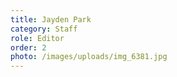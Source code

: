 ```yaml
---
title: Jayden Park
category: Staff
role: Editor
order: 2
photo: /images/uploads/img_6381.jpg
---
```

